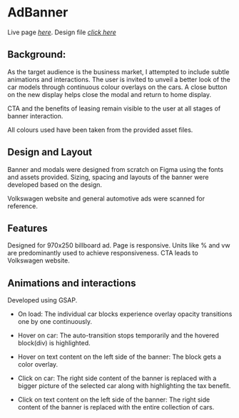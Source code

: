 # AdBanner

Live page [_here_](https://impriyashankar.github.io/AdBanner/).
Design file [_click here_](https://www.figma.com/file/ekEbRcOmLzFWSbR48LwY6h/VW_Banner_Prototype?type=design&node-id=0-1&mode=design&t=uJpLNL7ALdse7leT-0)

## Background: 

As the target audience is the business market, I attempted to include subtle animations and interactions. The user is invited to unveil a better look of the car models through continuous colour overlays on the cars. A close button on the new display helps close the modal and return to home display.

CTA and the benefits of leasing remain visible to the user at all stages of banner interaction. 

All colours used have been taken from the provided asset files.

## Design and Layout
Banner and modals were designed from scratch on Figma using the fonts and assets provided. Sizing, spacing and layouts of the banner were developed based on the design.

Volkswagen website and general automotive ads were scanned for reference.


## Features

Designed for 970x250 billboard ad.
Page is responsive. Units like % and vw are predominantly used to achieve responsiveness.
CTA leads to Volkswagen website.

## Animations and interactions

Developed using GSAP.

- On load: The individual car blocks experience overlay opacity transitions one by one continuously.

- Hover on car: The auto-transition stops temporarily and the hovered block(div) is highlighted.

- Hover on text content on the left side of the banner: The block gets a color overlay.

- Click on car: The right side content of the banner is replaced with a bigger picture of the selected car along with highlighting the tax benefit.

- Click on text content on the left side of the banner: The right side content of the banner is replaced with the entire collection of cars.




